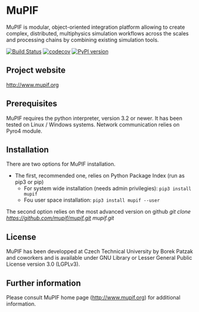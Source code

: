 # MuPIF

MuPIF is modular, object-oriented integration platform allowing to create complex, distributed, multiphysics simulation workflows across the scales and processing chains by combining existing simulation tools. 
 
[![Build Status](https://travis-ci.org/mupif/mupif.svg?branch=master)](https://travis-ci.org/mupif/mupif)
[![codecov](https://codecov.io/gh/mupif/mupif/branch/master/graph/badge.svg)](https://codecov.io/gh/mupif/mupif)
[![PyPI version](https://badge.fury.io/py/mupif.svg)](https://badge.fury.io/py/mupif)

## Project website
http://www.mupif.org

## Prerequisites
MuPIF requires the python interpreter, version 3.2 or newer. It has been tested on Linux / Windows systems. Network communication relies on Pyro4 module.

## Installation

There are two options for MuPIF installation. 
* The first, recommended one, relies on Python Package Index (run as pip3 or pip) 
  * For system wide installation (needs admin privilegies): `pip3 install mupif`
  * Fou user space installation: `pip3 install mupif --user`

The second option relies on the most advanced version on github
*git clone https://github.com/mupif/mupif.git mupif.git*


## License
MuPIF has been developped at Czech Technical University by Borek Patzak and coworkers and is available under GNU Library or Lesser General Public License version 3.0 (LGPLv3).

## Further information
Please consult MuPIF home page (http://www.mupif.org) for additional information.
